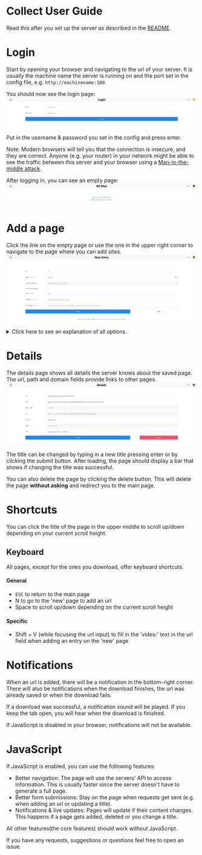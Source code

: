 # Collect User Guide

Read this after you set up the server as described in the [README](README.md#installation).

# Login

Start by opening your browser and navigating to the url of your server. 
It is usually the machine name the server is running on and the port set in the config file, e.g. `http://machinename:100`.

You should now see the login page:
  ![Login Page Screenshot](img/screenshot-login.png?raw=true)

Put in the username & password you set in the config and press enter.

Note: Modern browsers will tell you that the connection is insecure, and they are correct. 
Anyone (e.g. your router) in your network might be able to see the traffic between this server and your browser using a [Man-in-the-middle attack](https://en.wikipedia.org/wiki/Man-in-the-middle_attack).

After logging in, you can see an empty page:
  ![Empty Front Page Screenshot](img/screenshot-empty-front.png?raw=true)


# Add a page

Click the link on the empty page or use the one in the upper right corner to navigate to the page where you can add sites.
  ![Add Page Screenshot](img/screenshot-new.png?raw=true)
    
<details><summary>Click here to see an explanation of all options.</summary>

###### Url
The url the server should download & save. It can be any url the server can access from its network. Make sure to prefix the url with `http://`, `https://` or other protocols.

###### Depth
The depth defines how many hyperlinks to follow on the original page given by the url. 
If you only need the linked page without any additional pages, you can leave it blank.

Warning: This is a recursive operation. It can lead to large ram usage depending on the size of the pages that are linked.

###### Following Behaviour
If the depth is more than zero, the server will follow links and download their pages. 
The following behaviour defines how the server will follow links, e.g. by only following links to the same domain or to all domains.

###### Title
The title that should be displayed once the page is downloaded. If the title is not set, the server will try to extract a title from the downloaded content.

###### Cookies
The cookies to send with the request. If you want to download pages that you need to log in to, add the cookie string here.

How to obtain cookies?

Go to the page you want to download, open the browser console (most browsers can do this with `F12` or using the right-click context menu) and type `document.cookie`.
Copy the output you get without quotes and paste it to the cookie option input.

###### User Agent
The user agent is your browsers' identifier that gets sent to the server. By default, _Collect_ doesn't send a user-agent with its requests. 
Since some sites block users with no user agent, you can specify it here. You can use DuckDuckGo to find [your user agent](https://duckduckgo.com/?q=user+agent&ia=answer).

### Video downloads
You can write "video:" (or click the blue link below the buttons) before the url to download only the video on the page. 
This will start [youtube-dl](https://github.com/rg3/youtube-dl) to get the relevant video.

Note/Warning: If you use video downloads, all options except for url and title will be ignored. 
It is currently not possible to download videos with different user-agents or cookies. If you want this, open an issue.

</p></details>

# Details

The details page shows all details the server knows about the saved page. The url, path and domain fields provide links to other pages.
  ![Details Page Screenshot](img/screenshot-details.png?raw=true)

The title can be changed by typing in a new title pressing enter or by clicking the submit button. 
After loading, the page should display a bar that shows if changing the title was successful.

You can also delete the page by clicking the delete button. This will delete the page __without asking__ and redirect you to the main page.

# Shortcuts
You can click the title of the page in the upper middle to scroll up/down depending on your current scroll height.

## Keyboard
All pages, except for the ones you download, offer keyboard shortcuts.

#### General
 - `ESC` to return to the main page
 - N to go to the 'new' page to add an url
 - Space to scroll up/down depending on the current scroll height
#### Specific
 - Shift + V (while focusing the url input) to fill in the 'video:' text in the url field when adding an entry on the 'new' page

# Notifications

When an url is added, there will be a notification in the bottom-right corner. 
There will also be notifications when the download finishes, the url was already saved or when the download fails.

If a download was successful, a notification sound will be played. If you keep the tab open, you will hear when the download is finished.

If JavaScript is disabled in your browser, notifications will not be available.

# JavaScript

If JavaScript is enabled, you can use the following features:
 - Better navigation: The page will use the servers' API to access information. This is usually faster since the server doesn't have to generate a full page.
 - Better form submissions: Stay on the page when requests get sent (e.g. when adding an url or updating a title).
 - Notifications & live updates: Pages will update if their content changes. This happens if a page gets added, deleted or you change a title.


All other features(the core features) should work without JavaScript.

If you have any requests, suggestions or questions feel free to open an issue.